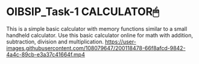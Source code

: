 # OIBSIP_Task-1 CALCULATOR🖱
This is a simple basic calculator with memory functions similar to a small handheld calculator. Use this basic calculator online for math with addition, subtraction, division and multiplication. 
https://user-images.githubusercontent.com/108079647/200118478-66f8afcd-9842-4a4c-89cb-e3a37c41664f.mp4
